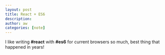 ```yaml
---
layout: post
title: React + ES6
description:
author: aw
categories: [note]
---
```


I like writing __#react__ with __#es6__ for current browsers so much, best thing that happened in years!
